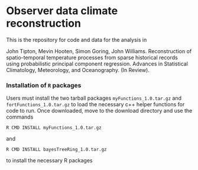 # Observer data climate reconstruction

This is the repository for code and data for the analysis in 

John Tipton, Mevin Hooten, Simon Goring, John Williams. Reconstruction of spatio-temporal temperature processes from sparse historical records using probabilistic principal component regression. Advances in Statistical Climatology, Meteorology, and Oceanography. (In Review).

### Installation of `R` packages 

Users must install the two tarball packages `myFunctions_1.0.tar.gz` and `fortFunctions_1.0.tar.gz` to load the necessary c++ helper functions for code to run. Once downloaded, move to the download directory and use the commands

```
R CMD INSTALL myFunctions_1.0.tar.gz
```
and
```
R CMD INSTALL bayesTreeRing_1.0.tar.gz
```
to install the necessary R packages

